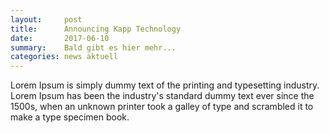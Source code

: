 ```yaml
---
layout:     post
title:      Announcing Kapp Technology
date:       2017-06-10
summary:    Bald gibt es hier mehr...
categories: news aktuell
---
```

 Lorem Ipsum is simply dummy text of the printing and typesetting industry. Lorem Ipsum has been the industry's standard dummy text ever since the 1500s, when an unknown printer took a galley of type and scrambled it to make a type specimen book. 